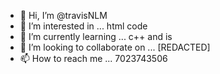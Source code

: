 - 👋 Hi, I’m @travisNLM
- 👀 I’m interested in ... html code
- 🌱 I’m currently learning ... c++ and is
- 💞️ I’m looking to collaborate on ... [REDACTED]
- 📫 How to reach me ... 7023743506

<!---
travisNLM/travisNLM is a ✨ special ✨ repository because its `README.md` (this file) appears on your GitHub profile.
You can click the Preview link to take a look at your changes.
--->
